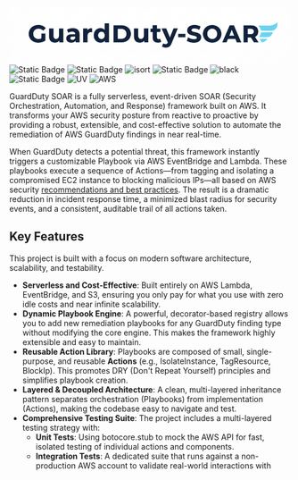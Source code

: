 ![guardduty_image](./images/guardduty_soar_logo.png)
![Static Badge](https://img.shields.io/badge/Alpha-BBB?style=plastic&label=Dev%20Stage)
![Static Badge](https://img.shields.io/badge/Python-3.13-BBB?logo=python&logoColor=fff)
![isort](https://img.shields.io/badge/%20Import_Style-isort-BBB?style=plastic&logo=Python&logoColor=FFFFFF)
![Static Badge](https://img.shields.io/badge/Typed-mypy-BBB?style=plastic&logo=python&logoColor=FFFFFF)
![black](https://img.shields.io/badge/Black-BBB?style=plastic&logo=black&logoColor=FFFFFF)
![Static Badge](https://img.shields.io/badge/pytest-BBB?style=plastic&logo=pytest&logoColor=FFFFFF)
![UV](https://img.shields.io/badge/uv-BBB?style=plastic&logo=uv&logoColor=FFFFFF)
![AWS](https://custom-icon-badges.demolab.com/badge/AWS-BBB.svg?logo=aws&logoColor=FFFFFF)

GuardDuty SOAR is a fully serverless, event-driven SOAR (Security Orchestration, Automation, and Response) framework built on AWS. It transforms your AWS security posture from reactive to proactive by providing a robust, extensible, and cost-effective solution to automate the remediation of AWS GuardDuty findings in near real-time.

When GuardDuty detects a potential threat, this framework instantly triggers a customizable Playbook via AWS EventBridge and Lambda. These playbooks execute a sequence of Actions—from tagging and isolating a compromised EC2 instance to blocking malicious IPs—all based on AWS security [recommendations and best practices](https://docs.aws.amazon.com/guardduty/latest/ug/guardduty_finding-types-active.html). The result is a dramatic reduction in incident response time, a minimized blast radius for security events, and a consistent, auditable trail of all actions taken.

## Key Features
This project is built with a focus on modern software architecture, scalability, and testability.
- __Serverless and Cost-Effective__: Built entirely on AWS Lambda, EventBridge, and S3, ensuring you only pay for what you use with zero idle costs and near infinite scalability.
- __Dynamic Playbook Engine__: A powerful, decorator-based registry allows you to add new remediation playbooks for any GuardDuty finding type without modifying the core engine. This makes the framework highly extensible and easy to maintain.
- __Reusable Action Library__: Playbooks are composed of small, single-purpose, and reusable __Actions__ (e.g., IsolateInstance, TagResource, BlockIp). This promotes DRY (Don't Repeat Yourself) principles and simplifies playbook creation.
- __Layered & Decoupled Architecture__: A clean, multi-layered inheritance pattern separates orchestration (Playbooks) from implementation (Actions), making the codebase easy to navigate and test.
- __Comprehensive Testing Suite__: The project includes a multi-layered testing strategy with:
  -  __Unit Tests__: Using botocore.stub to mock the AWS API for fast, isolated testing of individual actions and components.
  -  __Integration Tests__: A dedicated suite that runs against a non-production AWS account to validate real-world interactions with

